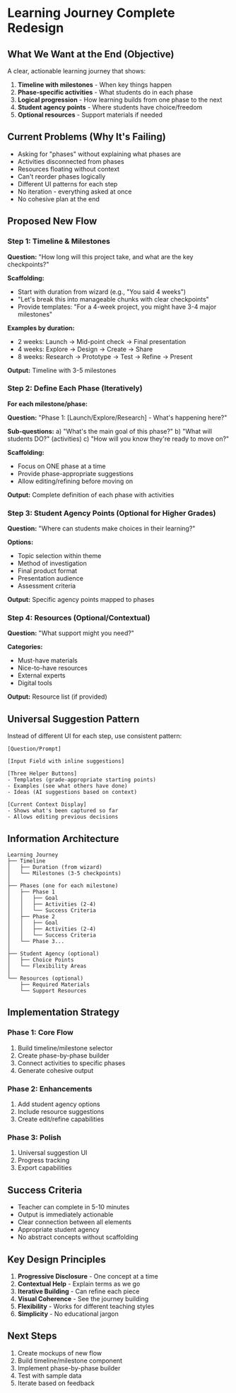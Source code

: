 # Learning Journey Complete Redesign

## What We Want at the End (Objective)
A clear, actionable learning journey that shows:
1. **Timeline with milestones** - When key things happen
2. **Phase-specific activities** - What students do in each phase
3. **Logical progression** - How learning builds from one phase to the next
4. **Student agency points** - Where students have choice/freedom
5. **Optional resources** - Support materials if needed

## Current Problems (Why It's Failing)
- Asking for "phases" without explaining what phases are
- Activities disconnected from phases
- Resources floating without context
- Can't reorder phases logically
- Different UI patterns for each step
- No iteration - everything asked at once
- No cohesive plan at the end

## Proposed New Flow

### Step 1: Timeline & Milestones
**Question:** "How long will this project take, and what are the key checkpoints?"

**Scaffolding:**
- Start with duration from wizard (e.g., "You said 4 weeks")
- "Let's break this into manageable chunks with clear checkpoints"
- Provide templates: "For a 4-week project, you might have 3-4 major milestones"

**Examples by duration:**
- 2 weeks: Launch → Mid-point check → Final presentation
- 4 weeks: Explore → Design → Create → Share
- 8 weeks: Research → Prototype → Test → Refine → Present

**Output:** Timeline with 3-5 milestones

### Step 2: Define Each Phase (Iteratively)
**For each milestone/phase:**

**Question:** "Phase 1: [Launch/Explore/Research] - What's happening here?"

**Sub-questions:**
a) "What's the main goal of this phase?"
b) "What will students DO?" (activities)
c) "How will you know they're ready to move on?"

**Scaffolding:**
- Focus on ONE phase at a time
- Provide phase-appropriate suggestions
- Allow editing/refining before moving on

**Output:** Complete definition of each phase with activities

### Step 3: Student Agency Points (Optional for Higher Grades)
**Question:** "Where can students make choices in their learning?"

**Options:**
- Topic selection within theme
- Method of investigation
- Final product format
- Presentation audience
- Assessment criteria

**Output:** Specific agency points mapped to phases

### Step 4: Resources (Optional/Contextual)
**Question:** "What support might you need?" 

**Categories:**
- Must-have materials
- Nice-to-have resources
- External experts
- Digital tools

**Output:** Resource list (if provided)

## Universal Suggestion Pattern

Instead of different UI for each step, use consistent pattern:

```
[Question/Prompt]

[Input Field with inline suggestions]

[Three Helper Buttons]
- Templates (grade-appropriate starting points)
- Examples (see what others have done)
- Ideas (AI suggestions based on context)

[Current Context Display]
- Shows what's been captured so far
- Allows editing previous decisions
```

## Information Architecture

```
Learning Journey
├── Timeline
│   ├── Duration (from wizard)
│   └── Milestones (3-5 checkpoints)
│
├── Phases (one for each milestone)
│   ├── Phase 1
│   │   ├── Goal
│   │   ├── Activities (2-4)
│   │   └── Success Criteria
│   ├── Phase 2
│   │   ├── Goal
│   │   ├── Activities (2-4)
│   │   └── Success Criteria
│   └── Phase 3...
│
├── Student Agency (optional)
│   ├── Choice Points
│   └── Flexibility Areas
│
└── Resources (optional)
    ├── Required Materials
    └── Support Resources
```

## Implementation Strategy

### Phase 1: Core Flow
1. Build timeline/milestone selector
2. Create phase-by-phase builder
3. Connect activities to specific phases
4. Generate cohesive output

### Phase 2: Enhancements
1. Add student agency options
2. Include resource suggestions
3. Create edit/refine capabilities

### Phase 3: Polish
1. Universal suggestion UI
2. Progress tracking
3. Export capabilities

## Success Criteria
- Teacher can complete in 5-10 minutes
- Output is immediately actionable
- Clear connection between all elements
- Appropriate student agency
- No abstract concepts without scaffolding

## Key Design Principles

1. **Progressive Disclosure** - One concept at a time
2. **Contextual Help** - Explain terms as we go
3. **Iterative Building** - Can refine each piece
4. **Visual Coherence** - See the journey building
5. **Flexibility** - Works for different teaching styles
6. **Simplicity** - No educational jargon

## Next Steps
1. Create mockups of new flow
2. Build timeline/milestone component
3. Implement phase-by-phase builder
4. Test with sample data
5. Iterate based on feedback